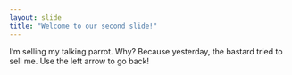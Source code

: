 ```yaml
---
layout: slide
title: "Welcome to our second slide!"
---
```

I’m selling my talking parrot. Why? Because yesterday, the bastard tried to sell me.
Use the left arrow to go back!
